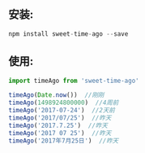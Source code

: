 ## 安装:

```javascript
npm install sweet-time-ago --save
```

## 使用:

```javascript
import timeAgo from 'sweet-time-ago'

timeAgo(Date.now())  //刚刚
timeAgo(1498924800000)  //4周前
timeAgo('2017-07-24')  //2天前
timeAgo('2017/07/25')  //昨天
timeAgo('2017.7.25')  //昨天
timeAgo('2017 07 25')  //昨天
timeAgo('2017年7月25日')  //昨天
```

